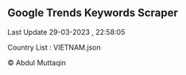 

## Google Trends Keywords Scraper 
 
Last Update 29-03-2023 , 22:58:05

Country List :
VIETNAM.json



© Abdul Muttaqin 

